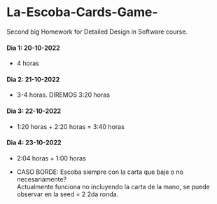 # La-Escoba-Cards-Game-
Second big Homework for Detailed Design in Software course.

#### Dia 1: 20-10-2022
- 4 horas

#### Dia 2: 21-10-2022
- 3-4 horas. DIREMOS 3:20 horas

#### Dia 3: 22-10-2022
- 1:20 horas + 2:20 horas = 3:40 horas

#### Dia 4: 23-10-2022
- 2:04 horas + 1:00 horas

- CASO BORDE: Escoba siempre con la carta que baje o no necesariamente?  
Actualmente funciona no incluyendo la carta de la mano, se puede observar en la seed = 2 2da ronda.